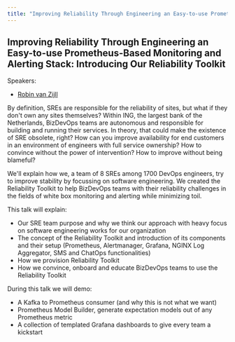 ```yaml
---
title: "Improving Reliability Through Engineering an Easy-to-use Prometheus-Based Monitoring and Alerting Stack: Introducing Our Reliability Toolkit"
---
```


## Improving Reliability Through Engineering an Easy-to-use Prometheus-Based Monitoring and Alerting Stack: Introducing Our Reliability Toolkit

Speakers:

* [Robin van Zijll](/2018-munich/speakers/robin-van-zijll/)

By definition, SREs are responsible for the reliability of sites, but what if they don't own any sites themselves? Within ING, the largest bank of the Netherlands, BizDevOps teams are autonomous and responsible for building and running their services. In theory, that could make the existence of SRE obsolete, right? How can you improve availability for end customers in an environment of engineers with full service ownership? How to convince without the power of intervention? How to improve without being blameful?

We'll explain how we, a team of 8 SREs among 1700 DevOps engineers, try to improve stability by focussing on software engineering. We created the Reliability Toolkit to help BizDevOps teams with their reliability challenges in the fields of white box monitoring and alerting while minimizing toil.

This talk will explain:

- Our SRE team purpose and why we think our approach with heavy focus on software engineering works for our organization
- The concept of the Reliability Toolkit and introduction of its components and their setup (Prometheus, Alertmanager, Grafana, NGINX Log Aggregator, SMS and ChatOps functionalities)
- How we provision Reliability Toolkit
- How we convince, onboard and educate BizDevOps teams to use the Reliability Toolkit

During this talk we will demo:

- A Kafka to Prometheus consumer (and why this is not what we want)
- Prometheus Model Builder, generate expectation models out of any Prometheus metric
- A collection of templated Grafana dashboards to give every team a kickstart
